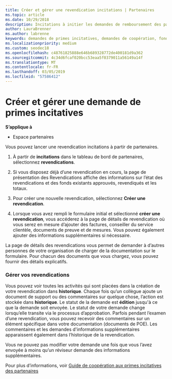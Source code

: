 ```yaml
---
title: Créer et gérer une revendication incitations | Partenaires
ms.topic: article
ms.date: 10/29/2018
description: Incitations à initier les demandes de remboursement des partenaires. Vous pouvez voir toutes les activités contenues dans la création de votre revendication dans l’historique.
author: LauraBrenner
ms.author: labrenne
keywords: demandes de primes incitatives, demandes de coopération, fonds de coopération
ms.localizationpriority: medium
ms.custom: seodec18
ms.openlocfilehash: c48761825888e646b689328772de400181d9a362
ms.sourcegitcommit: 4c34d6fcaf020bcc53eaa5f0379011a56149a14f
ms.translationtype: MT
ms.contentlocale: fr-FR
ms.lasthandoff: 03/05/2019
ms.locfileid: "57586412"
---
```

# <a name="create-and-manage-an-incentives-claim"></a>Créer et gérer une demande de primes incitatives

**S’applique à**
- Espace partenaires

Vous pouvez lancer une revendication incitations à partir de partenaires. 

1. À partir de **incitations** dans le tableau de bord de partenaires, sélectionnez **revendications**.

2.  Si vous disposez déjà d’une revendication en cours, la page de présentation des Revendications affiche des informations sur l’état des revendications et des fonds existants approuvés, revendiqués et les totaux.

3.  Pour créer une nouvelle revendication, sélectionnez **Créer une revendication**.

4.  Lorsque vous avez rempli le formulaire initial et sélectionné **créer une revendication**, vous accéderez à la page de détails de revendication où vous serez en mesure d’ajouter des factures, conseiller du service clientèle, documents de preuve et de mesures. Vous pouvez également ajouter des informations supplémentaires si nécessaire.

La page de détails des revendications vous permet de demander à d’autres personnes de votre organisation de charger de la documentation sur le formulaire. Pour chacun des documents que vous chargez, vous pouvez fournir des détails explicatifs. 

### <a name="manage-your-claims"></a>Gérer vos revendications

Vous pouvez voir toutes les activités qui sont placées dans la création de votre revendication dans **historique**. Chaque fois qu’un collègue ajoute un document de support ou des commentaires sur quelque chose, l’action est stockée dans **historique**. Le statut de la demande est **édition** jusqu'à ce que la demande soit envoyée. Le statut de votre demande change lorsqu’elle transite via le processus d’approbation. Parfois pendant l’examen d’une revendication, vous pouvez recevoir des commentaires sur un élément spécifique dans votre documentation (documents de POE). Les commentaires et les demandes d'informations supplémentaires apparaissent également dans l’historique de la revendication. 

Vous ne pouvez pas modifier votre demande une fois que vous l’avez envoyée à moins qu’un réviseur demande des informations supplémentaires.

Pour plus d’informations, voir [Guide de coopération aux primes incitatives des partenaires](https://assets.microsoft.com/coop-guidebook.pdf)
